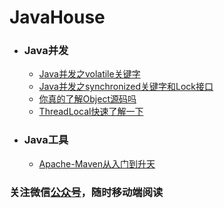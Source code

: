 # JavaHouse





- ### Java并发
    - [Java并发之volatile关键字](/Java并发/Java并发之volatile关键字.md)  
    - [Java并发之synchronized关键字和Lock接口](/Java并发/Java并发之synchronized关键字和Lock接口.md)  
    - [你真的了解Object源码吗](/Java并发/你真的了解Object源码吗.md)
    - [ThreadLocal快速了解一下](/Java并发/ThreadLocal快速了解一下.md) 
    
 - ### Java工具
    - [Apache-Maven从入门到升天](/Java工具/Apache-Maven从入门到升天.md)

### 关注微信[公众号](/Java并发/公众号.jpg)，随时移动端阅读
